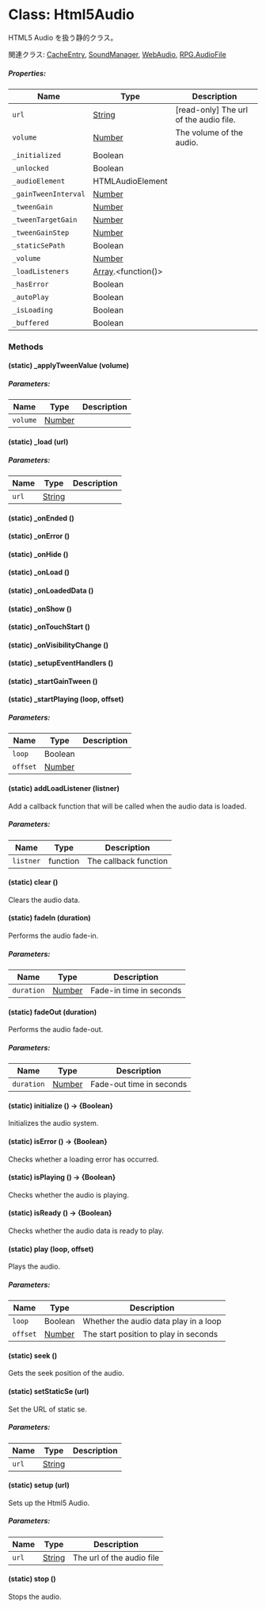 # Class: Html5Audio

HTML5 Audio を扱う静的クラス。

関連クラス: [CacheEntry](CacheEntry.md), [SoundManager](SoundManager.md), [WebAudio](WebAudio.md), [RPG.AudioFile](RPG.AudioFile.md)

##### Properties:

| Name                 | Type                           | Description                            |
| -------------------- | ------------------------------ | -------------------------------------- |
| `url`                | [String](String.md)            | [read-only] The url of the audio file. |
| `volume`             | [Number](Number.md)            | The volume of the audio.               |
| `_initialized`       | Boolean                        |                                        |
| `_unlocked`          | Boolean                        |                                        |
| `_audioElement`      | HTMLAudioElement               |                                        |
| `_gainTweenInterval` | [Number](Number.md)            |                                        |
| `_tweenGain`         | [Number](Number.md)            |                                        |
| `_tweenTargetGain`   | [Number](Number.md)            |                                        |
| `_tweenGainStep`     | [Number](Number.md)            |                                        |
| `_staticSePath`      | Boolean                        |                                        |
| `_volume`            | [Number](Number.md)            |                                        |
| `_loadListeners`     | [Array](Array.md).<function()> |                                        |
| `_hasError`          | Boolean                        |                                        |
| `_autoPlay`          | Boolean                        |                                        |
| `_isLoading`         | Boolean                        |                                        |
| `_buffered`          | Boolean                        |                                        |

### Methods

#### (static) \_applyTweenValue (volume)

##### Parameters:

| Name     | Type                | Description |
| -------- | ------------------- | ----------- |
| `volume` | [Number](Number.md) |             |

#### (static) \_load (url)

##### Parameters:

| Name  | Type                | Description |
| ----- | ------------------- | ----------- |
| `url` | [String](String.md) |             |

#### (static) \_onEnded ()

#### (static) \_onError ()

#### (static) \_onHide ()

#### (static) \_onLoad ()

#### (static) \_onLoadedData ()

#### (static) \_onShow ()

#### (static) \_onTouchStart ()

#### (static) \_onVisibilityChange ()

#### (static) \_setupEventHandlers ()

#### (static) \_startGainTween ()

#### (static) \_startPlaying (loop, offset)

##### Parameters:

| Name     | Type                | Description |
| -------- | ------------------- | ----------- |
| `loop`   | Boolean             |             |
| `offset` | [Number](Number.md) |             |

#### (static) addLoadListener (listner)

Add a callback function that will be called when the audio data is loaded.

##### Parameters:

| Name      | Type     | Description           |
| --------- | -------- | --------------------- |
| `listner` | function | The callback function |

#### (static) clear ()

Clears the audio data.

#### (static) fadeIn (duration)

Performs the audio fade-in.

##### Parameters:

| Name       | Type                | Description             |
| ---------- | ------------------- | ----------------------- |
| `duration` | [Number](Number.md) | Fade-in time in seconds |

#### (static) fadeOut (duration)

Performs the audio fade-out.

##### Parameters:

| Name       | Type                | Description              |
| ---------- | ------------------- | ------------------------ |
| `duration` | [Number](Number.md) | Fade-out time in seconds |

#### (static) initialize () → {Boolean}

Initializes the audio system.

#### (static) isError () → {Boolean}

Checks whether a loading error has occurred.

#### (static) isPlaying () → {Boolean}

Checks whether the audio is playing.

#### (static) isReady () → {Boolean}

Checks whether the audio data is ready to play.

#### (static) play (loop, offset)

Plays the audio.

##### Parameters:

| Name     | Type                | Description                           |
| -------- | ------------------- | ------------------------------------- |
| `loop`   | Boolean             | Whether the audio data play in a loop |
| `offset` | [Number](Number.md) | The start position to play in seconds |

#### (static) seek ()

Gets the seek position of the audio.

#### (static) setStaticSe (url)

Set the URL of static se.

##### Parameters:

| Name  | Type                | Description |
| ----- | ------------------- | ----------- |
| `url` | [String](String.md) |             |

#### (static) setup (url)

Sets up the Html5 Audio.

##### Parameters:

| Name  | Type                | Description               |
| ----- | ------------------- | ------------------------- |
| `url` | [String](String.md) | The url of the audio file |

#### (static) stop ()

Stops the audio.
